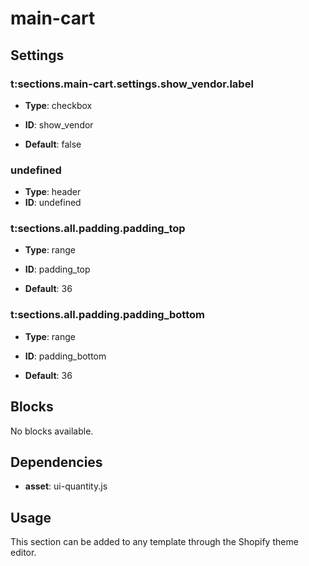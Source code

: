# main-cart



## Settings


### t:sections.main-cart.settings.show_vendor.label
- **Type**: checkbox
- **ID**: show_vendor

- **Default**: false

### undefined
- **Type**: header
- **ID**: undefined



### t:sections.all.padding.padding_top
- **Type**: range
- **ID**: padding_top

- **Default**: 36

### t:sections.all.padding.padding_bottom
- **Type**: range
- **ID**: padding_bottom

- **Default**: 36


## Blocks

No blocks available.

## Dependencies


- **asset**: ui-quantity.js


## Usage

This section can be added to any template through the Shopify theme editor.


